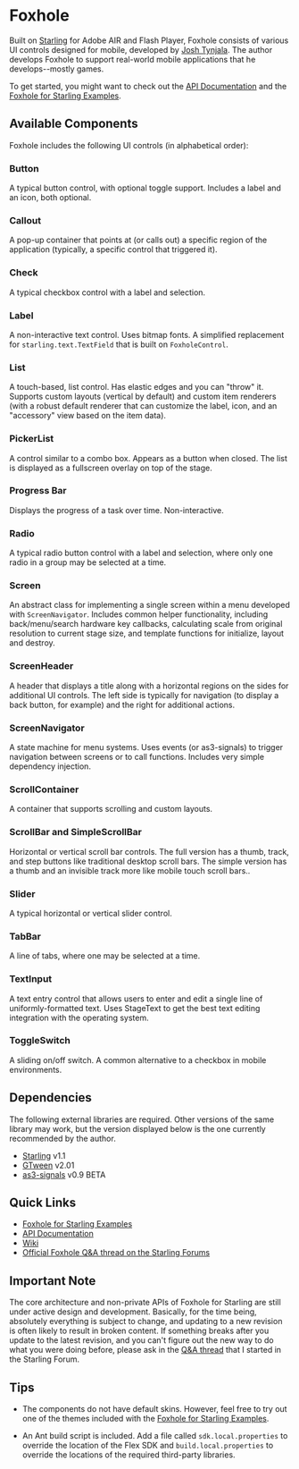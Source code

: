 # Foxhole

Built on [Starling](http://gamua.com/starling/) for Adobe AIR and Flash Player, Foxhole consists of various UI controls designed for mobile, developed by [Josh Tynjala](http://twitter.com/joshtynjala). The author develops Foxhole to support real-world mobile applications that he develops--mostly games.

To get started, you might want to check out the [API Documentation](http://www.flashtoolbox.com/foxhole-starling/documentation/) and the [Foxhole for Starling Examples](https://github.com/joshtynjala/foxhole-starling-examples).

## Available Components

Foxhole includes the following UI controls (in alphabetical order):

### Button
A typical button control, with optional toggle support. Includes a label and an icon, both optional.

### Callout
A pop-up container that points at (or calls out) a specific region of the application (typically, a specific control that triggered it).

### Check
A typical checkbox control with a label and selection.

### Label
A non-interactive text control. Uses bitmap fonts. A simplified replacement for `starling.text.TextField` that is built on `FoxholeControl`.

### List
A touch-based, list control. Has elastic edges and you can "throw" it. Supports custom layouts (vertical by default) and custom item renderers (with a robust default renderer that can customize the label, icon, and an "accessory" view based on the item data).

### PickerList
A control similar to a combo box. Appears as a button when closed. The list is displayed as a fullscreen overlay on top of the stage.

### Progress Bar
Displays the progress of a task over time. Non-interactive.

### Radio
A typical radio button control with a label and selection, where only one radio in a group may be selected at a time.

### Screen
An abstract class for implementing a single screen within a menu developed with `ScreenNavigator`. Includes common helper functionality, including back/menu/search hardware key callbacks, calculating scale from original resolution to current stage size, and template functions for initialize, layout and destroy.

### ScreenHeader
A header that displays a title along with a horizontal regions on the sides for additional UI controls. The left side is typically for navigation (to display a back button, for example) and the right for additional actions.

### ScreenNavigator
A state machine for menu systems. Uses events (or as3-signals) to trigger navigation between screens or to call functions. Includes very simple dependency injection.

### ScrollContainer
A container that supports scrolling and custom layouts.

### ScrollBar and SimpleScrollBar
Horizontal or vertical scroll bar controls. The full version has a thumb, track, and step buttons like traditional desktop scroll bars. The simple version has a thumb and an invisible track more like mobile touch scroll bars..

### Slider
A typical horizontal or vertical slider control.

### TabBar
A line of tabs, where one may be selected at a time.

### TextInput
A text entry control that allows users to enter and edit a single line of uniformly-formatted text. Uses StageText to get the best text editing integration with the operating system.

### ToggleSwitch
A sliding on/off switch. A common alternative to a checkbox in mobile environments.

## Dependencies

The following external libraries are required. Other versions of the same library may work, but the version displayed below is the one currently recommended by the author.

* [Starling](http://gamua.com/starling/) v1.1
* [GTween](http://gskinner.com/libraries/gtween/) v2.01
* [as3-signals](https://github.com/robertpenner/as3-signals) v0.9 BETA

## Quick Links

* [Foxhole for Starling Examples](https://github.com/joshtynjala/foxhole-starling-examples)
* [API Documentation](http://www.flashtoolbox.com/foxhole-starling/documentation/)
* [Wiki](https://github.com/joshtynjala/foxhole-starling/wiki)
* [Official Foxhole Q&A thread on the Starling Forums](http://forum.starling-framework.org/topic/official-foxhole-components-qa)

## Important Note

The core architecture and non-private APIs of Foxhole for Starling are still under active design and development. Basically, for the time being, absolutely everything is subject to change, and updating to a new revision is often likely to result in broken content. If something breaks after you update to the latest revision, and you can't figure out the new way to do what you were doing before, please ask in the [Q&A thread](http://forum.starling-framework.org/topic/official-foxhole-components-qa) that I started in the Starling Forum.

## Tips

* The components do not have default skins. However, feel free to try out one of the themes included with the [Foxhole for Starling Examples](https://github.com/joshtynjala/foxhole-starling-examples).

* An Ant build script is included. Add a file called `sdk.local.properties` to override the location of the Flex SDK and `build.local.properties` to override the locations of the required third-party libraries.